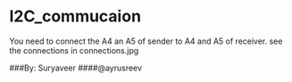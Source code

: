 # I2C_commucaion
You need to connect the A4 an A5 of sender to A4 and A5 of receiver.
see the connections in connections.jpg

###By: Suryaveer
####@ayrusreev
